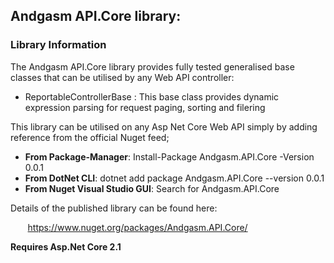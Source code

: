 <h2>Andgasm API.Core library:</h2>

<h3>Library Information</h3>
<p>The Andgasm API.Core library provides fully tested generalised base classes that can be utilised by any Web API controller:
	<ul>
		<li>ReportableControllerBase : This base class provides dynamic expression parsing for request paging, sorting and filering</li>
	</ul>
</p>

<p>
    This library can be utilised on any Asp Net Core Web API simply by adding reference from the official Nuget feed;
</p>

<ul>
    <li><b>From Package-Manager</b>: Install-Package Andgasm.API.Core -Version 0.0.1</li>
    <li><b>From DotNet CLI</b>: dotnet add package Andgasm.API.Core --version 0.0.1</li>
    <li><b>From Nuget Visual Studio GUI</b>: Search for Andgasm.API.Core</li>
</ul>

<p>
    Details of the published library can be found here:
</p>

<p>
    &nbsp;&nbsp;&nbsp;&nbsp;&nbsp;&nbsp;&nbsp;<a href="https://www.nuget.org/packages/Andgasm.API.Core/">https://www.nuget.org/packages/Andgasm.API.Core/</a>
</p>

<p><b>Requires Asp.Net Core 2.1</b></p>